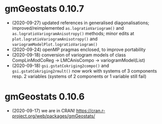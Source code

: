 # gmGeostats 0.10.7

* (2020-09-27) updated references in generalised diagonalisations; improved/reimplemented `as.logratioVariogram()` and `as.logratioVariogramAnisotropy()` methods; minor edits at `plot.logratioVariogramAnisotropy()` and `variogramModelPlot.logratioVariogram()`
* (2020-09-24) openMP pragmas enclosed, to improve portability 
* (2020-09-18) conversion of variogram models of class CompLinModCoReg -> LMCAnisCompo -> variogramModel(List)
* (2020-09-18) `gsi.gstatCokriging2compo()` and `gsi.gstatCokriging2rmult()` now work with systems of 3 components resp. 2 variables (systems of 2 components or 1 variable still fail)

# gmGeostats 0.10.6

* (2020-09-17) we are in CRAN! https://cran.r-project.org/web/packages/gmGeostats/